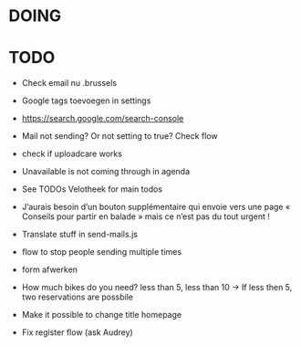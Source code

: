 # DOING
# TODO



- Check email nu .brussels 
- Google tags toevoegen in settings
- https://search.google.com/search-console

- Mail not sending? Or not setting to true? Check flow
- check if uploadcare works
- Unavailable is not coming through in agenda
- See TODOs Velotheek for main todos
- J’aurais besoin d’un bouton supplémentaire qui envoie vers une page « Conseils pour partir en balade » mais ce n’est pas du tout urgent !
- Translate stuff in send-mails.js
- flow to stop people sending multiple times
- form afwerken
- How much bikes do you need? less than 5, less than 10 -> If less then 5, two reservations are possbile
- Make it possible to change title homepage
- Fix register flow (ask Audrey)